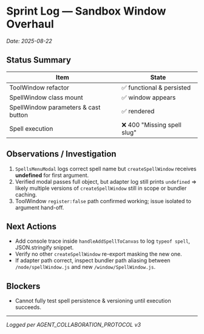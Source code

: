 # Sprint Log — Sandbox Window Overhaul

_Date: 2025-08-22_

## Status Summary
| Item | State |
|------|-------|
| ToolWindow refactor | ✅ functional & persisted |
| SpellWindow class mount | ✅ window appears |
| SpellWindow parameters & cast button | ✅ rendered |
| Spell execution | ❌ 400 "Missing spell slug" |

## Observations / Investigation
1. `SpellsMenuModal` logs correct spell name but `createSpellWindow` receives **undefined** for first argument.
2. Verified modal passes full object, but adapter log still prints `undefined` ⇒ likely multiple versions of `createSpellWindow` still in scope or bundler caching.
3. ToolWindow `register:false` path confirmed working; issue isolated to argument hand-off.

## Next Actions
- Add console trace inside `handleAddSpellToCanvas` to log `typeof spell`, JSON.stringify snippet.
- Verify no other `createSpellWindow` re-export masking the new one.
- If adapter path correct, inspect bundler path aliasing between `/node/spellWindow.js` and new `/window/SpellWindow.js`.

## Blockers
- Cannot fully test spell persistence & versioning until execution succeeds.

---
_Logged per AGENT_COLLABORATION_PROTOCOL v3_
